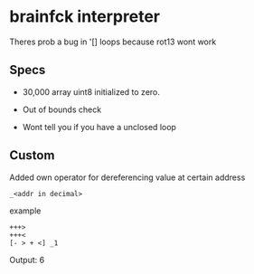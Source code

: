 # brainfck interpreter

Theres prob a bug in '[] loops because rot13 wont work

## Specs

- 30,000 array uint8 initialized to zero.

- Out of bounds check

- Wont tell you if you have a unclosed loop

## Custom

Added own operator for dereferencing value at certain address

`_<addr in decimal>`

example

```brainfuck
+++>
+++<
[- > + <] _1
```
Output: 6
